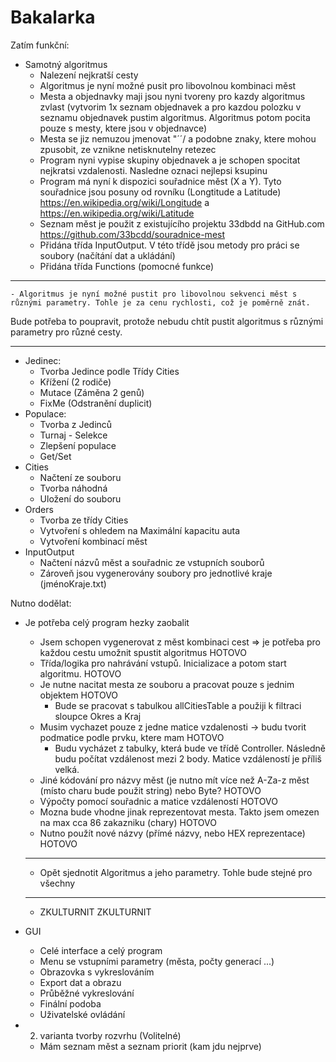 # Bakalarka
Zatím funkční:
  - Samotný algoritmus
    - Nalezení nejkratší cesty
    - Algoritmus je nyní možné pusit pro libovolnou kombinaci měst
    - Mesta a objednavky maji jsou nyni tvoreny pro kazdy algoritmus zvlast (vytvorim 1x seznam objednavek a pro kazdou polozku v seznamu objednavek pustim algoritmus. Algoritmus potom pocita pouze s mesty, ktere jsou v objednavce)
    - Mesta se jiz nemuzou jmenovat "´´\/ a podobne znaky, ktere mohou zpusobit, ze vznikne netisknutelny retezec
    - Program nyni vypise skupiny objednavek a je schopen spocitat nejkratsi vzdalenosti. Nasledne oznaci nejlepsi ksupinu
    - Program má nyní k dispozici souřadnice měst (X a Y). Tyto souřadnice jsou posuny od rovníku (Longtitude a Latitude)
https://en.wikipedia.org/wiki/Longitude a https://en.wikipedia.org/wiki/Latitude
    - Seznam měst je použit z existujícího projektu 33dbdd na GitHub.com https://github.com/33bcdd/souradnice-mest
    - Přidána třída InputOutput. V této třídě jsou metody pro práci se soubory (načítání dat a ukládání)
    - Přidána třída Functions (pomocné funkce)
________________________________________________________________________________________________________________
    - Algoritmus je nyní možné pustit pro libovolnou sekvenci měst s různými parametry. Tohle je za cenu rychlosti, což je poměrně znát.
Bude potřeba to poupravit, protože nebudu chtít pustit algoritmus s různými parametry pro různé cesty.
________________________________________________________________________________________________________________
  - Jedinec:
    - Tvorba Jedince podle Třídy Cities
    - Křížení (2 rodiče)
    - Mutace (Záměna 2 genů)
    - FixMe (Odstranění duplicit)
  - Populace:
    - Tvorba z Jedinců
    - Turnaj - Selekce
    - Zlepšení populace
    - Get/Set
  - Cities
    - Načtení ze souboru
    - Tvorba náhodná
    - Uložení do souboru
  - Orders
    - Tvorba ze třídy Cities
    - Vytvoření s ohledem na Maximální kapacitu auta
    - Vytvoření kombinací měst
  - InputOutput
    - Načtení názvů měst a souřadnic ze vstupních souborů
    - Zároveň jsou vygenerovány soubory pro jednotlivé kraje (jménoKraje.txt)

Nutno dodělat:
  - Je potřeba celý program hezky zaobalit
    - Jsem schopen vygenerovat z měst kombinaci cest => je potřeba pro každou cestu umožnit spustit algoritmus HOTOVO
    - Třída/logika pro nahrávání vstupů. Inicializace a potom start algoritmu. HOTOVO
    - Je nutne nacitat mesta ze souboru a pracovat pouze s jednim objektem HOTOVO
      - Bude se pracovat s tabulkou allCitiesTable a použiji k filtraci sloupce Okres a Kraj
    - Musim vychazet pouze z jedne matice vzdalenosti -> budu tvorit podmatice podle prvku, ktere mam HOTOVO
      - Budu vycházet z tabulky, která bude ve třídě Controller. Následně budu počítat vzdálenost mezi 2 body. Matice vzdáleností je příliš velká.
    - Jiné kódování pro názvy měst (je nutno mít více než A-Za-z měst (místo charu bude použit string) nebo Byte? HOTOVO
    - Výpočty pomocí souřadnic a matice vzdáleností HOTOVO
    - Mozna bude vhodne jinak reprezentovat mesta. Takto jsem omezen na max cca 86 zakazniku (chary) HOTOVO
    - Nutno použít nové názvy (přímé názvy, nebo HEX reprezentace) HOTOVO
    ________________________________________________________________________________________________________________
    - Opět sjednotit Algoritmus a jeho parametry. Tohle bude stejné pro všechny 
    ________________________________________________________________________________________________________________
    - ZKULTURNIT ZKULTURNIT

  - GUI
    - Celé interface a celý program
    - Menu se vstupními parametry (města, počty generací ...)
    - Obrazovka s vykreslováním
    - Export dat a obrazu
    - Průběžné vykreslování
    - Finální podoba
    - Uživatelské ovládání  
  
  - 2. varianta tvorby rozvrhu (Volitelné)
    - Mám seznam měst a seznam priorit (kam jdu nejprve)
